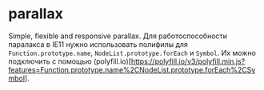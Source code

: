 # parallax
Simple, flexible and responsive parallax.
Для работоспособности паралакса в IE11 нужно использовать полифилы для `Function.prototype.name`, `NodeList.prototype.forEach` и `Symbol`. 
Их можно подключить с помощью (polyfill.io)[https://polyfill.io/v3/polyfill.min.js?features=Function.prototype.name%2CNodeList.prototype.forEach%2CSymbol].
